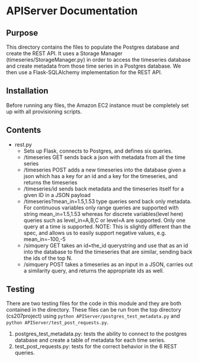 # APIServer Documentation

## Purpose
This directory contains the files to populate the Postgres database and create the REST API. It uses a Storage Manager (timeseries/StorageManager.py) in order to access the timeseries database and create metadata from those time series in a Postgres database. We then use a Flask-SQLAlchemy implementation for the REST API.

## Installation
Before running any files, the Amazon EC2 instance must be completely set up with all provisioning scripts.

## Contents
* rest.py
  * Sets up Flask, connects to Postgres, and defines six queries.
  - /timeseries GET sends back a json with metadata from all the time series
  - /timeseries POST adds a new timeseries into the database given a json which has a key for an id and a key for the timeseries, and returns the timeseries
  - /timeseries/id sends back metadata and the timeseries itself for a given ID in a JSON payload
  - /timeseries?mean_in=1.5,1.53 type queries send back only metadata. For continuous variables only range queries are supported with string mean_in=1.5,1.53 whereas for discrete variables(level here) queries such as level_in=A,B,C or level=A are supported. Only one query at a time is supported. NOTE: This is slightly different than the spec, and allows us to easily support negative values, e.g. mean_in=-100,-5
  - /simquery GET takes an id=the_id querystring and use that as an id into the database to find the timeseries that are similar, sending back the ids of the top N.
  - /simquery POST takes a timeseries as an input in a JSON, carries out a similarity query, and returns the appropriate ids as well.



## Testing
There are two testing files for the code in this module and they are both contained in the directory. These files can be run from the top directory (cs207project) using `python APIServer/postgres_test_metadata.py` and `python APIServer/test_post_requests.py`.

1. postgres_test_metadata.py: tests the ability to connect to the postgres database and create a table of metadata for each time series.
2. test_post_requests.py: tests for the correct behavior in the 6 REST queries.
